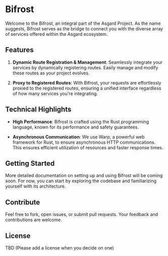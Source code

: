 # Bifrost

Welcome to the Bifrost, an integral part of the Asgard Project. As the name suggests, Bifrost serves as the bridge to connect you with the diverse array of services offered within the Asgard ecosystem.

## Features

1. **Dynamic Route Registration & Management**: Seamlessly integrate your services by dynamically registering routes. Easily manage and modify these routes as your project evolves.
   
2. **Proxy to Registered Routes**: With Bifrost, your requests are effortlessly proxied to the registered routes, ensuring a unified interface regardless of how many services you're integrating.

## Technical Highlights

- **High Performance**: Bifrost is crafted using the Rust programming language, known for its performance and safety guarantees.

- **Asynchronous Communication**: We use Warp, a powerful web framework for Rust, to ensure asynchronous HTTP communications. This ensures efficient utilization of resources and faster response times.

## Getting Started

More detailed documentation on setting up and using Bifrost will be coming soon. For now, you can start by exploring the codebase and familiarizing yourself with its architecture.

## Contribute

Feel free to fork, open issues, or submit pull requests. Your feedback and contributions are welcome.

## License

TBD (Please add a license when you decide on one)

